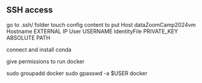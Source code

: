 ## SSH access
go to .ssh/ folder
touch config
content to put
Host dataZoomCamp2024vm
	Hostname EXTERNAL IP
	User USERNAME
	IdentityFile PRIVATE_KEY ABSOLUTE PATH

 connect and install conda

give permissions to run docker

sudo groupadd docker
sudo gpasswd -a $USER docker
	
